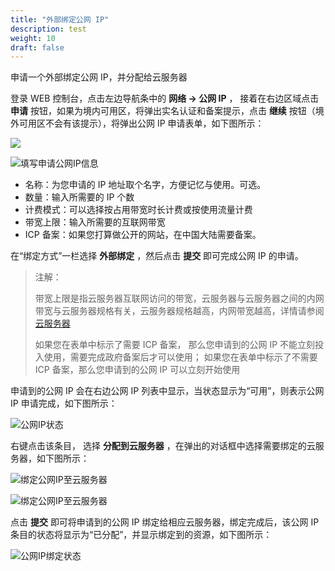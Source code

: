 ```yaml
---
title: "外部绑定公网 IP"
description: test
weight: 10
draft: false
---
```




申请一个外部绑定公网 IP，并分配给云服务器


登录 WEB 控制台，点击左边导航条中的 **网络 -> 公网 IP** ， 接着在右边区域点击 **申请** 按钮，如果为境内可用区，将弹出实名认证和备案提示，点击 **继续** 按钮（境外可用区不会有该提示），将弹出公网 IP 申请表单，如下图所示：

![](../../../_images/create_eip_1.png)

![填写申请公网IP信息](../../../_images/create_eip.png)

* 名称：为您申请的 IP 地址取个名字，方便记忆与使用。可选。
* 数量：输入所需要的 IP 个数
* 计费模式：可以选择按占用带宽时长计费或按使用流量计费
* 带宽上限：输入所需要的互联网带宽
* ICP 备案：如果您打算做公开的网站，在中国大陆需要备案。

在“绑定方式”一栏选择 **外部绑定** ，然后点击 **提交** 即可完成公网 IP 的申请。

> 注解：
>
> 带宽上限是指云服务器互联网访问的带宽，云服务器与云服务器之间的内网带宽与云服务器规格有关，云服务器规格越高，内网带宽越高，详情请参阅 [云服务器](https://docs.qingcloud.com/product/computing/instance)
>
> 如果您在表单中标示了需要 ICP 备案， 那么您申请到的公网 IP 不能立刻投入使用，需要完成政府备案后才可以使用； 如果您在表单中标示了不需要 ICP 备案，那么您申请到的公网 IP 可以立刻开始使用
>

申请到的公网 IP 会在右边公网 IP 列表中显示，当状态显示为“可用”，则表示公网 IP 申请完成，如下图所示：

![公网IP状态](../../../_images/application_eip_3.png)

右键点击该条目， 选择 **分配到云服务器** ，在弹出的对话框中选择需要绑定的云服务器，如下图所示：

![绑定公网IP至云服务器](../../../_images/already_eip_for_host1.png)

![绑定公网IP至云服务器](../../../_images/already_eip_for_host2.png)

点击 **提交** 即可将申请到的公网 IP 绑定给相应云服务器，绑定完成后，该公网 IP 条目的状态将显示为“已分配”，并显示绑定到的资源，如下图所示：

![公网IP绑定状态](../../../_images/already_eip_for_user.png)


